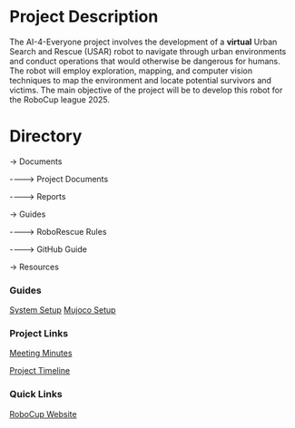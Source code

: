# Project Description

The AI-4-Everyone project involves the development of a **virtual** Urban Search and Rescue (USAR) robot to navigate through urban environments and conduct operations that would otherwise be dangerous for humans.​ The robot will employ exploration, mapping, and computer vision techniques to map the environment and locate potential survivors and victims.​ The main objective of the project will be to develop this robot for the RoboCup league 2025.

# Directory

-> Documents

----> Project Documents

----> Reports 

-> Guides

----> RoboRescue Rules

----> GitHub Guide

-> Resources

### Guides
[System Setup](https://github.com/a-marugan/AI4Everyone-Rescue/blob/main/System%20Setup.md)
[Mujoco Setup](https://github.com/a-marugan/AI4Everyone-Rescue/blob/main/Guides/MuJoCo%20Setup%20Guide.md)
 
### Project Links
[Meeting Minutes](https://unsw.sharepoint.com/sites/SocialAI-VIP/_layouts/15/Doc.aspx?sourcedoc={a024e35e-4295-41bc-8f1a-4f79906ad1fb}&action=edit&wd=target%282024%20T1.one%7C93a04942-3d8a-4021-b246-8a639bf305e2%2FSchedule%7C58a8a687-2355-4e89-9ece-1681f38b3db9%2F%29&wdorigin=NavigationUrl)

[Project Timeline](https://docs.google.com/spreadsheets/d/1dDKfOFkuubJEoErSXFr9yLhVBSVXlcf0W72cgF1LDYw/edit?usp=sharing)

### Quick Links
[RoboCup Website](https://www.robocup.org/leagues/10)

